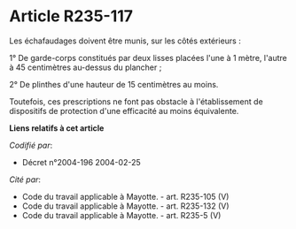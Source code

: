# Article R235-117

Les échafaudages doivent être munis, sur les côtés extérieurs :

1° De garde-corps constitués par deux lisses placées l'une à 1 mètre, l'autre à 45 centimètres au-dessus du plancher ;

2° De plinthes d'une hauteur de 15 centimètres au moins.

Toutefois, ces prescriptions ne font pas obstacle à l'établissement de dispositifs de protection d'une efficacité au moins
équivalente.

**Liens relatifs à cet article**

_Codifié par_:

  - Décret n°2004-196 2004-02-25

_Cité par_:

  - Code du travail applicable à Mayotte. - art. R235-105 (V)
  - Code du travail applicable à Mayotte. - art. R235-132 (V)
  - Code du travail applicable à Mayotte. - art. R235-5 (V)
